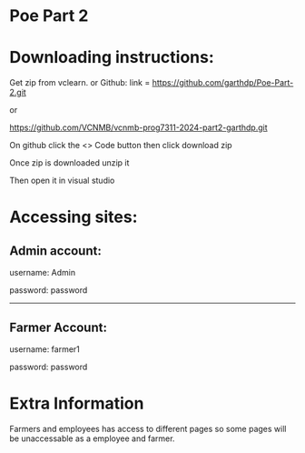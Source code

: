 # Poe Part 2

# Downloading instructions:

Get zip from vclearn.
or
Github: link = https://github.com/garthdp/Poe-Part-2.git 

or 

https://github.com/VCNMB/vcnmb-prog7311-2024-part2-garthdp.git

On github click the <> Code button then click download zip

Once zip is downloaded unzip it

Then open it in visual studio


# Accessing sites:

## Admin account:

username: Admin

password: password

----------------------------------------------------------------------

## Farmer Account:

username: farmer1

password: password

# Extra Information

Farmers and employees has access to different pages so some pages will be unaccessable as a employee and farmer.
